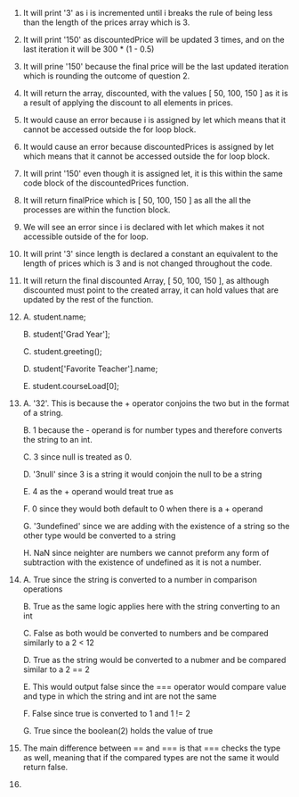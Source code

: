 1. It will print '3' as i is incremented until i breaks the rule of being less than the length of the prices array which is 3.
2. It will print '150' as discountedPrice will be updated 3 times, and on the last iteration it will be 300 * (1 - 0.5)
3. It will prine '150' because the final price will be the last updated iteration which is rounding the outcome of question 2.
4. It will return the array, discounted, with the values [ 50, 100, 150 ] as it is a result of applying the discount to all elements in prices.
5. It would cause an error because i is assigned by let which means that it cannot be accessed outside the for loop block.
6. It would cause an error because discountedPrices is assigned by let which means that it cannot be accessed outside the for loop block.
7. It will print '150' even though it is assigned let, it is this within the same code block of the discountedPrices function.
8. It will return finalPrice which is [ 50, 100, 150 ] as all the all the processes are within the function block.
9. We will see an error since i is declared with let which makes it not accessible outside of the for loop.
10. It will print '3' since length is declared a constant an equivalent to the length of prices which is 3 and is not changed throughout the code.
11. It will return the final discounted Array, [ 50, 100, 150 ], as although discounted must point to the created array, it can hold values that are updated by the rest of the function.
12. 
    A. student.name;

    B. student['Grad Year'];

    C. student.greeting();

    D. student['Favorite Teacher'].name;

    E. student.courseLoad[0];
13. 
    A. '32'. This is because the + operator conjoins the two but in the format of a string.

    B. 1 because the - operand is for number types and therefore converts the string to an int.

    C. 3 since null is treated as 0.

    D. '3null' since 3 is a string it would conjoin the null to be a string

    E. 4 as the + operand would treat true as 

    F. 0 since they would both default to 0 when there is a + operand

    G. '3undefined' since we are adding with the existence of a string so the other type would be converted to a string

    H. NaN since neighter are numbers we cannot preform any form of subtraction with the existence of undefined as it is not a number.

14. 
    A. True since the string is converted to a number in comparison operations

    B. True as the same logic applies here with the string converting to an int

    C. False as both would be converted to numbers and be compared similarly to a 2 < 12

    D. True as the string would be converted to a nubmer and be compared similar to a 2 == 2

    E. This would output false since the === operator would compare value and type in which the string and int are not the same

    F. False since true is converted to 1 and 1 != 2

    G. True since the boolean(2) holds the value of true

15. The main difference between == and === is that === checks the type as well, meaning that if the compared types are not the same it would return false.

16. 
